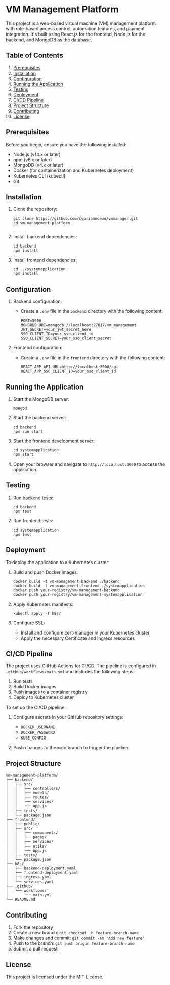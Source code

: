# VM Management Platform

This project is a web-based virtual machine (VM) management platform with role-based access control, automation features, and payment integration. It's built using React.js for the frontend, Node.js for the backend, and MongoDB as the database.

## Table of Contents

1. [Prerequisites](#prerequisites)
2. [Installation](#installation)
3. [Configuration](#configuration)
4. [Running the Application](#running-the-application)
5. [Testing](#testing)
6. [Deployment](#deployment)
7. [CI/CD Pipeline](#cicd-pipeline)
8. [Project Structure](#project-structure)
9. [Contributing](#contributing)
10. [License](#license)

## Prerequisites

Before you begin, ensure you have the following installed:

- Node.js (v14.x or later)
- npm (v6.x or later)
- MongoDB (v4.x or later)
- Docker (for containerization and Kubernetes deployment)
- Kubernetes CLI (kubectl)
- Git

## Installation

1. Clone the repository:
   ```
   git clone https://github.com/cyprianndemo/vmmanager.git
   cd vm-management-platform
   

2. Install backend dependencies:
   ```
   cd backend
   npm install
   ```

3. Install frontend dependencies:
   ```
   cd ../systemapplication
   npm install
   ```

## Configuration

1. Backend configuration:
   - Create a `.env` file in the `backend` directory with the following content:
     ```
     PORT=5000
     MONGODB_URI=mongodb://localhost:27017/vm_management
     JWT_SECRET=your_jwt_secret_here
     SSO_CLIENT_ID=your_sso_client_id
     SSO_CLIENT_SECRET=your_sso_client_secret
     ```

2. Frontend configuration:
   - Create a `.env` file in the `frontend` directory with the following content:
     ```
     REACT_APP_API_URL=http://localhost:5000/api
     REACT_APP_SSO_CLIENT_ID=your_sso_client_id
     ```

## Running the Application

1. Start the MongoDB server:
   ```
   mongod
   ```

2. Start the backend server:
   ```
   cd backend
   npm run start
   ```

3. Start the frontend development server:
   ```
   cd systemapplication
   npm start
   ```

4. Open your browser and navigate to `http://localhost:3000` to access the application.

## Testing

1. Run backend tests:
   ```
   cd backend
   npm test
   ```

2. Run frontend tests:
   ```
   cd systemapplication
   npm test
   ```

## Deployment

To deploy the application to a Kubernetes cluster:

1. Build and push Docker images:
   ```
   docker build -t vm-management-backend ./backend
   docker build -t vm-management-frontend ./systemapplication
   docker push your-registry/vm-management-backend
   docker push your-registry/vm-management-systemapplication
   ```

2. Apply Kubernetes manifests:
   ```
   kubectl apply -f k8s/
   ```

3. Configure SSL:
   - Install and configure cert-manager in your Kubernetes cluster
   - Apply the necessary Certificate and Ingress resources

## CI/CD Pipeline

The project uses GitHub Actions for CI/CD. The pipeline is configured in `.github/workflows/main.yml` and includes the following steps:

1. Run tests
2. Build Docker images
3. Push images to a container registry
4. Deploy to Kubernetes cluster

To set up the CI/CD pipeline:

1. Configure secrets in your GitHub repository settings:
   - `DOCKER_USERNAME`
   - `DOCKER_PASSWORD`
   - `KUBE_CONFIG`

2. Push changes to the `main` branch to trigger the pipeline

## Project Structure

```
vm-management-platform/
├── backend/
│   ├── src/
│   │   ├── controllers/
│   │   ├── models/
│   │   ├── routes/
│   │   ├── services/
│   │   └── app.js
│   ├── tests/
│   └── package.json
├── frontend/
│   ├── public/
│   ├── src/
│   │   ├── components/
│   │   ├── pages/
│   │   ├── services/
│   │   ├── utils/
│   │   └── App.js
│   ├── tests/
│   └── package.json
├── k8s/
│   ├── backend-deployment.yaml
│   ├── frontend-deployment.yaml
│   ├── ingress.yaml
│   └── services.yaml
├── .github/
│   └── workflows/
│       └── main.yml
└── README.md
```

## Contributing

1. Fork the repository
2. Create a new branch: `git checkout -b feature-branch-name`
3. Make changes and commit: `git commit -am 'Add new feature'`
4. Push to the branch: `git push origin feature-branch-name`
5. Submit a pull request

## License

This project is licensed under the MIT License.